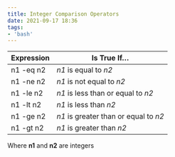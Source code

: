 ```yaml
---
title: Integer Comparison Operators
date: 2021-09-17 18:36
tags:
- 'bash'
---
```


| Expression | Is True If…                           |
|------------|---------------------------------------|
| n1 -eq n2  | *n1* is equal to *n2*                 |
| n1 -ne n2  | *n1* is not equal to *n2*             |
| n1 -le n2  | *n1* is less than or equal to *n2*    |
| n1 -lt n2  | *n1* is less than *n2*                |
| n1 -ge n2  | *n1* is greater than or equal to *n2* |
| n1 -gt n2  | *n1* is greater than *n2*             |

Where **n1** and **n2** are integers
